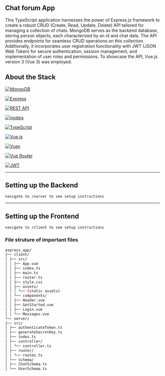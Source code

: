 ## Chat forum App

This TypeScript application harnesses the power of Express.js framework to create a robust CRUD (Create, Read, Update, Delete) API tailored for managing a collection of chats. MongoDB serves as the backend database, storing person objects, each characterized by an id and chat data. The API provides endpoints for seamless CRUD operations on this collection. Additionally, it incorporates user registration functionality with JWT (JSON Web Token) for secure authentication, session management, and implementation of user roles and permissions. To showcase the API, Vue.js version 3 (Vue 3) was employed.

## About the Stack

[![MongoDB](https://img.shields.io/badge/MongoDB-47A248?style=for-the-badge&logo=mongodb&logoColor=white)](https://www.mongodb.com/)

[![Express](https://img.shields.io/badge/Express-000000?style=for-the-badge&logo=express&logoColor=white)](https://expressjs.com/)

[![REST API](https://img.shields.io/badge/REST_API-000000?style=for-the-badge)](https://en.wikipedia.org/wiki/Representational_state_transfer)

[![nodejs](https://img.shields.io/badge/Node.js-339933?style=for-the-badge&logo=node.js&logoColor=white)](https://nodejs.org/en/download)

[![TypeScript](https://img.shields.io/badge/TypeScript-007ACC?style=for-the-badge&logo=typescript&logoColor=white)](https://www.typescriptlang.org/)

[![Vue.js](https://img.shields.io/badge/Vue.js-4FC08D?style=for-the-badge&logo=vue.js&logoColor=white)](https://vuejs.org/)

[![Vuex](https://img.shields.io/badge/Vuex-42b883?style=for-the-badge&logo=vuex&logoColor=white)](https://vuex.vuejs.org/)

[![Vue Router](https://img.shields.io/badge/Vue_Router-42b883?style=for-the-badge&logo=vue-router&logoColor=white)](https://router.vuejs.org/)

[![JWT](https://img.shields.io/badge/JWT-000000?style=for-the-badge&logo=json-web-tokens&logoColor=white)](https://jwt.io/)

---

## Setting up the Backend

`navigate to /server to see setup instructions`

---

## Setting up the Frontend

`navigate to /client to see setup instructions`

### File struture of important files

```sh
express_app/
├── client/
│ ├── src/
│ │ ├── App.vue
│ │ ├── index.ts
│ │ ├── main.ts
│ │ ├── router.ts
│ │ ├── style.css
│ │ ├── assets/
│ │ │ └── (static assets)
│ │ └── components/
│ │ ├── Header.vue
│ │ ├── GetStarted.vue
│ │ ├── Login.vue
│ │ └── Messages.vue
└── server/
├── src/
│ ├── authenticateToken.ts
│ ├── generateSecretKey.ts
│ ├── index.ts
│ ├── controller/
│ │ └── controller.ts
│ ├── router/
│ │ └── routes.ts
│ └── schema/
│ ├── ChatSchema.ts
│ └── UserSchema.ts
```
